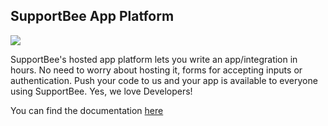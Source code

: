 ## SupportBee App Platform

<a href="https://codeclimate.com/github/SupportBee/SupportBee-Apps"><img src="https://codeclimate.com/github/SupportBee/SupportBee-Apps/badges/gpa.svg" /></a>

SupportBee's hosted app platform lets you write an app/integration in hours. No need to worry about hosting it, forms for accepting inputs or authentication. Push your code to us and your app is available to everyone using SupportBee. Yes, we love Developers!

You can find the documentation [here](https://developers.supportbee.com)
